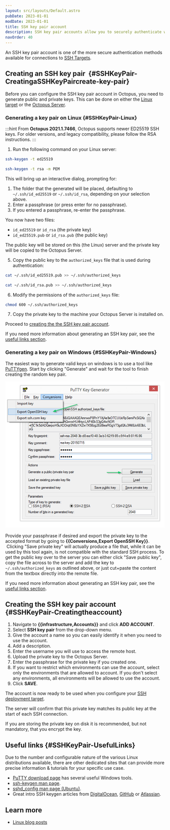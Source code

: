 ```yaml
---
layout: src/layouts/Default.astro
pubDate: 2023-01-01
modDate: 2023-01-01
title: SSH key pair account
description: SSH key pair accounts allow you to securely authenticate with SSH targets.
navOrder: 40
---
```


An SSH key pair account is one of the more secure authentication methods available for connections to [SSH Targets](/docs/infrastructure/deployment-targets/linux/ssh-target).

## Creating an SSH key pair  {#SSHKeyPair-CreatingaSSHKeyPaircreate-key-pair}

Before you can configure the SSH key pair account in Octopus, you need to generate public and private keys. This can be done on either the [Linux target](#SSHKeyPair-Linux) or the [Octopus Server](#SSHKeyPair-Windows).

### Generating a key pair on Linux {#SSHKeyPair-Linux}

:::hint
From **Octopus 2021.1.7466**, Octopus supports newer ED25519 SSH keys. For older versions, and legacy compatibility, please follow the RSA instructions.
:::

1. Run the following command on your Linux server:
```bash ED25519
ssh-keygen -t ed25519
```
```bash RSA
ssh-keygen -t rsa -m PEM
```
This will bring up an interactive dialog, prompting for:
1. The folder that the generated will be placed, defaulting to `~/.ssh/id_ed25519` or `~/.ssh/id_rsa`, depending on your selection above.
1. Enter a passphrase (or press enter for no passphrase).
1. If you entered a passphrase, re-enter the passphrase.

You now have two files:
- `id_ed25519` or `id_rsa` (the private key)
- `id_ed25519.pub` or `id_rsa.pub` (the public key)

The public key will be stored on this (the Linux) server and the private key will be copied to the Octopus Server.

5. Copy the public key to the `authorized_keys` file that is used during authentication:

```bash ED25519
cat ~/.ssh/id_ed25519.pub >> ~/.ssh/authorized_keys
```
```bash RSA
cat ~/.ssh/id_rsa.pub >> ~/.ssh/authorized_keys
```

6. Modify the permissions of the `authorized_keys` file:

```bash
chmod 600 ~/.ssh/authorized_keys
```

7. Copy the private key to the machine your Octopus Server is installed on.

Proceed to [creating the the SSH key pair account](#SSHKeyPair-Creatingtheaccount).

If you need more information about generating an SSH key pair, see the [useful links section](#SSHKeyPair-UsefulLinks).

### Generating a key pair on Windows {#SSHKeyPair-Windows}

The easiest way to generate valid keys on windows is to use a tool like[ PuTTYgen](http://www.chiark.greenend.org.uk/~sgtatham/putty/download.html). Start by clicking "Generate" and wait for the tool to finish creating the random key pair.

![](/docs/infrastructure/accounts/ssh-key-create-putty.png "width=400")

Provide your passphrase if desired and export the private key to the accepted format by going to **{{Conversions,Export OpenSSH Key}}**.  Clicking "Save private key" will actually produce a file that, while it can be used by this tool again, is not compatible with the standard SSH process. To get the public key over to the server you can either click "Save public key", copy the file across to the server and add the key to `~/.ssh/authorized_keys` as outlined above, or just cut+paste the content from the textbox directly into the remote file.

If you need more information about generating an SSH key pair, see the [useful links section](#SSHKeyPair-UsefulLinks).

## Creating the SSH key pair account {#SSHKeyPair-Creatingtheaccount}

1. Navigate to **{{infrastructure,Accounts}}** and click **ADD ACCOUNT**.
1. Select **SSH key pair** from the drop-down menu.
1. Give the account a name so you can easily identify it when you need to use the account.
1. Add a description.
1. Enter the username you will use to access the remote host.
1. Upload the private key to the Octopus Server.
1. Enter the passphrase for the private key if you created one.
1. If you want to restrict which environments can use the account, select only the environments that are allowed to account. If you don't select any environments, all environments will be allowed to use the account.
1. Click **SAVE**.

The account is now ready to be used when you configure your [SSH deployment target](/docs/infrastructure/deployment-targets/linux/ssh-target).

The server will confirm that this private key matches its public key at the start of each SSH connection.

If you are storing the private key on disk it is recommended, but not mandatory, that you encrypt the key.

## Useful links {#SSHKeyPair-UsefulLinks}

Due to the number and configurable nature of the various Linux distributions available, there are other dedicated sites that can provide more precise information & tutorials for your specific use case.

- [PuTTY download page](http://www.chiark.greenend.org.uk/~sgtatham/putty/download.html) has several useful Windows tools.
- [ssh-keygen man page](https://linux.die.net/man/1/ssh-keygen).
- [sshd\_config man page (Ubuntu)](http://manpages.ubuntu.com/manpages/hirsute/en/man5/sshd_config.5.html).
- Great intro SSH keygen articles from [DigitalOcean](https://www.digitalocean.com/community/tutorials/how-to-set-up-ssh-keys--2), [GitHub](https://help.github.com/articles/connecting-to-github-with-ssh/) or [Atlassian](https://confluence.atlassian.com/display/STASH/Creating+SSH+keys).

## Learn more

- [Linux blog posts](https://octopus.com/blog/tag/linux)
